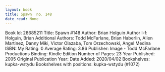 ```yaml
---
layout: book
title: Spawn  no. 148
date_read: None
---
```


Book Id: 28685211
Title: Spawn #148
Author: Brian Holguin
Author l-f: Holguin, Brian
Additional Authors: Todd McFarlane, Brian Haberlin, Allen Martinez, Danny Miki, Victor Olazaba, Tom Orzechowski, Angel  Medina
ISBN: 
My Rating: 0
Average Rating: 3.86
Publisher: Image - Todd McFarlane Productions
Binding: Kindle Edition
Number of Pages: 23
Year Published: 2005
Original Publication Year: 
Date Added: 2020/04/02
Bookshelves: kupka-wstydu
Bookshelves with positions: kupka-wstydu (#1072)

